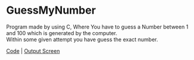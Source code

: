 # GuessMyNumber

Program made by using C, Where You have to guess a Number between 1 and 100 which is generated by the computer. <br />
Within some given attempt you have guess the exact number.<br />

[Code](GuessingNo/GuessNo.c) | [Output Screen](GuessingNo/Output.jpeg)
